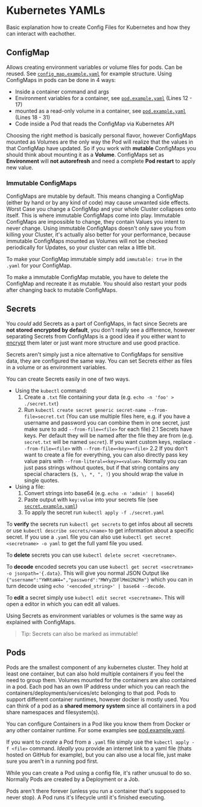 # Kubernetes YAMLs

Basic explanation how to create Config Files for Kubernetes and how they can interact with eachother.

## ConfigMap

Allows creating environment variables or volume files for pods. Can be reused.
See [`config_map.example.yaml`](examples/config_map.example.yaml) for example structure.
Using ConfigMaps in pods can be done in 4 ways:

- Inside a container command and args
- Environment variables for a container, see [`pod.example.yaml`](examples/pod.example.yaml#L12-L17) (Lines 12 - 17)
- mounted as a read-only volume in a container, see [`pod.example.yaml`](examples/pod.example.yaml#L18-L31) (Lines 18 - 31)
- Code inside a Pod that reads the ConfigMap via Kubernetes API

Choosing the right method is basically personal flavor, however ConfigMaps mounted as Volumes are the only way the Pod will realize that the values in that ConfigMap have updated. So if you work with **mutable** ConfigMaps you should think about mounting it as a **Volume**. ConfigMaps set as **Environment** will **not autorefresh**  and need a complete **Pod restart** to apply new value.

### Immutable ConfigMaps

ConfigMaps are mutable by default. This means changing a ConfigMap (either by hand or by any kind of code) may cause unwanted side effects. Worst Case you change a ConfigMap and your whole Cluster collapses onto itself. This is where immutable ConfigMaps come into play. Immutable ConfigMaps are impossible to change, they contain Values you intent to never change. Using immutable ConfigMaps doesn't only save you from killing your Cluster, it's actually also better for your performance, because immutable ConfigMaps mounted as Volumes will not be checked periodically for Updates, so your cluster can relax a little bit.

To make your ConfigMap immutable simply add `immutable: true` in the `.yaml` for your ConfigMap.

To make a immutable ConfigMap mutable, you have to delete the ConfigMap and recreate it as mutable. You should also restart your pods after changing back to mutable ConfigMaps.

## Secrets

You *could* add Secrets as a part of ConfigMaps, in fact since Secrets are **not stored encrypted by default**, you don't really see a difference, however separating Secrets from ConfigMaps is a good idea if you either want to [encrypt](https://kubernetes.io/docs/tasks/administer-cluster/encrypt-data/) them later or just want more structure and use good practice.

Secrets aren't simply just a nice alternative to ConfigMaps for sensitive data, they are configured the same way. You can set Secrets either as files in a volume or as environment variables.

You can create Secrets easily in one of two ways.

- Using the `kubectl` command:
  1. Create a `.txt` file containing your data (e.g. `echo -n 'foo' > ./secret.txt`)
  2. Run `kubectl create secret generic secret-name --from-file=secret.txt` (You can use multiple files here, e.g. if you have a username and password you can combine them in one secret, just make sure to add `--from-file=<file>` for each file)
  2.1
  Secrets have keys. Per default they will be named after the file they are from (e.g. `secret.txt` will be named `secret`). If you want custom keys, replace `--from-file=<file>` with `--from-file=<key>=<file>`
  2.2
  If you don't want to create a file for everything, you can also directly pass key value pairs with `--from-literal=<key>=<value>`. Normally you can just pass strings without quotes, but if that string contains any special characters (`$, \, *, ", !`) you should wrap the value in single quotes.
- Using a file:
  1. Convert strings into base64 (e.g. `echo -n 'admin' | base64`)
  2. Paste output with `key:value` into your secrets file (see [`secret.example.yaml`](examples/secret.example.yaml#L7-L8))
  3. To apply the secret run `kubectl apply -f ./secret.yaml`

To **verify** the secrets run `kubectl get secrets` to get infos about all secrets or use `kubectl describe secrets/<name>` to get information about a specific secret. If you use a `.yaml` file you can also use `kubectl get secret <secretname> -o yaml` to get the full yaml file you used.

To **delete** secrets you can use `kubectl delete secret <secretname>`.

To **decode** encoded secrets you can use `kubectl get secret <secretname> -o jsonpath='{.data}`. This will give you normal JSON Output like `{"username":"YWRtaW4=","password":"MWYyZDFlMmU2N2Rm"}` which you can in turn decode using `echo '<encoded_string>' | base64 --decode`.

To **edit** a secret simply use `kubectl edit secret <secretname>`. This will open a editor in which you can edit all values.

Using Secrets as environment variables or volumes is the same way as explained with ConfigMaps.

> Tip: Secrets can also be marked as immutable!

## Pods

Pods are the smallest component of any kubernetes cluster. They hold at least one container, but can also hold multiple containers if you feel the need to group them. Volumes mounted for the containers are also contained in a pod. Each pod has an own IP address under which you can reach the containers/deployments/services/etc belonging to that pod. Pods to support different container runtimes, however docker is mostly used. You can think of a pod as a **shared memory system** since all containers in a pod share namespaces and filesystem(s).

You can configure Containers in a Pod like you know them from Docker or any other container runtime. For some examples see [pod.example.yaml](examples/pod.example.yaml).

If you want to *create* a Pod from a `.yaml` file simply use the `kubectl apply -f <file>` command. *Ideally* you provide an internet link to a yaml file (thats hosted on GitHub for example), but you can also use a local file, just make sure you aren't in a running pod first.

<!-- TODO: Links-->
While you can create a Pod using a config file, it's rather unusual to do so. Normally Pods are created by a Deployment or a Job.

Pods aren't there forever (unless you run a container that's supposed to never stop). A Pod runs it's lifecycle until it's finished executing.

